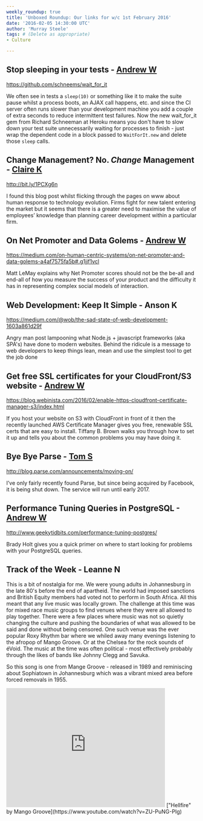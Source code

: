 ```yaml
---
weekly_roundup: true
title: 'Unboxed Roundup: Our links for w/c 1st February 2016'
date: '2016-02-05 14:30:00 UTC'
author: 'Murray Steele'
tags: # (Delete as appropriate)
- Culture

---
```


## Stop sleeping in your tests - [Andrew W](/people#andrew-white)

https://github.com/schneems/wait_for_it

We often see in tests a `sleep(10)` or something like it to make the suite pause whilst a process boots, an AJAX call happens, etc. and since the CI server often runs slower than your development machine you add a couple of extra seconds to reduce intermittent test failures. Now the new wait_for_it gem from Richard Schneeman at Heroku means you don't have to slow down your test suite unnecessarily waiting for processes to finish - just wrap the dependent code in a block passed to `WaitForIt.new` and delete those `sleep` calls.


## Change Management? No. ​_Change_​ Management - [Claire K](/people#claire-kemp)

http://bit.ly/1PCXg6n

I found this blog post whilst flicking through the pages on www about human response to technology evolution. Firms fight for new talent entering the market but it seems that  there is a greater need to maximise the value of employees’ knowledge than planning career development within a particular firm.

## On Net Promoter and Data Golems - [Andrew W](/people#andrew-white)

https://medium.com/on-human-centric-systems/on-net-promoter-and-data-golems-a4af7575fa5b#.g1jjf1vcl

Matt LeMay explains why Net Promoter scores should not be the be-all and end-all of how you measure the success of your product and the difficulty it has in representing complex social models of interaction.

## Web Development: Keep It Simple - Anson K

https://medium.com/@wob/the-sad-state-of-web-development-1603a861d29f

Angry man post lampooning what Node.js + javascript frameworks (aka SPA's) have done to modern websites. Behind the ridicule is a message to web developers to keep things lean, mean and use the simplest tool to get the job done

## Get free SSL certificates for your CloudFront/S3 website - [Andrew W](/people#andrew-white)

https://blog.webinista.com/2016/02/enable-https-cloudfront-certificate-manager-s3/index.html

If you host your website on S3 with CloudFront in front of it then the recently launched AWS Certificate Manager gives you free, renewable SSL certs that are easy to install. Tiffany B. Brown walks you through how to set it up and tells you about the common problems you may have doing it.

## Bye Bye Parse - [Tom S](/people#tom-sabin)

http://blog.parse.com/announcements/moving-on/

I’ve only fairly recently found Parse, but since being acquired by Facebook, it is being shut down. The service will run until early 2017.

## Performance Tuning Queries in PostgreSQL - [Andrew W](/people#andrew-white)

http://www.geekytidbits.com/performance-tuning-postgres/

Brady Holt gives you a quick primer on where to start looking for problems with your PostgreSQL queries.

## Track of the Week - Leanne N

This is a bit of nostalgia for me. We were young adults in Johannesburg in the late 80's before the end of apartheid. The world had imposed sanctions and British Equity members had voted not to perform in South Africa. All this meant that any live music was locally grown. The challenge at this time was for mixed race music groups to find venues where they were all allowed to play together. There were a few places where music was not so quietly changing the culture and pushing the boundaries of what was allowed to be said and done without being censored. One such venue was the ever popular Roxy Rhythm bar where we whiled away many evenings listening to the afropop of Mango Groove. Or at the Chelsea for the rock sounds of éVoid. The music at the time was often political - most effectively probably through the likes of bands like Johnny Clegg and Savuka.

So this song is one from Mange Groove - released in 1989 and reminiscing about Sophiatown in Johannesburg which was a vibrant mixed area before forced removals in 1955.

<iframe width="420" height="315" src="https://www.youtube.com/embed/ZU-PuNG-PIg" frameborder="0" allowfullscreen></iframe>
["Hellfire" by Mango Groove](https://www.youtube.com/watch?v=ZU-PuNG-PIg)
